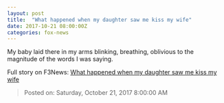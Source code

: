 ```yaml
---
layout: post
title:  "What happened when my daughter saw me kiss my wife"
date: 2017-10-21 08:00:00Z
categories: fox-news
---
```


My baby laid there in my arms blinking, breathing, oblivious to the magnitude of the words I was saying.


Full story on F3News: [What happened when my daughter saw me kiss my wife](http://www.f3nws.com/n/UBBMFG)

> Posted on: Saturday, October 21, 2017 8:00:00 AM
